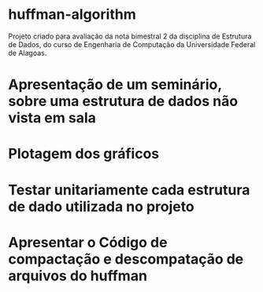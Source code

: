 # huffman-algorithm
Projeto criado para avaliação da nota bimestral 2 da disciplina de Estrutura de Dados, do curso de Engenharia de Computação da Universidade Federal de Alagoas.
# Apresentação de um seminário, sobre uma estrutura de dados não vista em sala
# Plotagem dos gráficos
# Testar unitariamente cada estrutura de dado utilizada no projeto
# Apresentar o Código de compactação e descompatação de arquivos do huffman
